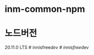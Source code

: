 # inm-common-npm

# 노드버전

20.11.0 LTS
#   i n n i s f r e e _ d e v  
 #   i n n i s f r e e _ d e v  
 